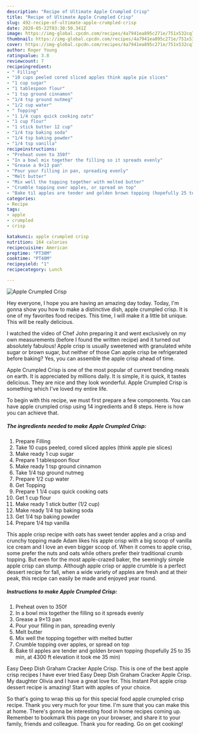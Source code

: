 ```yaml
---
description: "Recipe of Ultimate Apple Crumpled Crisp"
title: "Recipe of Ultimate Apple Crumpled Crisp"
slug: 492-recipe-of-ultimate-apple-crumpled-crisp
date: 2020-05-22T03:30:50.341Z
image: https://img-global.cpcdn.com/recipes/4a7941ea895c271e/751x532cq70/apple-crumpled-crisp-recipe-main-photo.jpg
thumbnail: https://img-global.cpcdn.com/recipes/4a7941ea895c271e/751x532cq70/apple-crumpled-crisp-recipe-main-photo.jpg
cover: https://img-global.cpcdn.com/recipes/4a7941ea895c271e/751x532cq70/apple-crumpled-crisp-recipe-main-photo.jpg
author: Roger Young
ratingvalue: 3.8
reviewcount: 7
recipeingredient:
- " Filling"
- "10 cups peeled cored sliced apples think apple pie slices"
- "1 cup sugar"
- "1 tablespoon flour"
- "1 tsp ground cinnamon"
- "1/4 tsp ground nutmeg"
- "1/2 cup water"
- " Topping"
- "1 1/4 cups quick cooking oats"
- "1 cup flour"
- "1 stick butter 12 cup"
- "1/4 tsp baking soda"
- "1/4 tsp baking powder"
- "1/4 tsp vanilla"
recipeinstructions:
- "Preheat oven to 350f"
- "In a bowl mix together the filling so it spreads evenly"
- "Grease a 9×13 pan"
- "Pour your filling in pan, spreading evenly"
- "Melt butter"
- "Mix well the topping together with melted butter"
- "Crumble topping over apples, or spread on top"
- "Bake til apples are tender and golden brown topping (hopefully 25 to 35 min, at 4300 ft elevation it took me 35 min)"
categories:
- Recipe
tags:
- apple
- crumpled
- crisp

katakunci: apple crumpled crisp 
nutrition: 164 calories
recipecuisine: American
preptime: "PT30M"
cooktime: "PT40M"
recipeyield: "1"
recipecategory: Lunch

---
```



![Apple Crumpled Crisp](https://img-global.cpcdn.com/recipes/4a7941ea895c271e/751x532cq70/apple-crumpled-crisp-recipe-main-photo.jpg)

Hey everyone, I hope you are having an amazing day today. Today, I'm gonna show you how to make a distinctive dish, apple crumpled crisp. It is one of my favorites food recipes. This time, I will make it a little bit unique. This will be really delicious.

I watched the video of Chef John preparing it and went exclusively on my own measurements (before I found the written recipe) and it turned out absolutely fabulous! Apple crisp is usually sweetened with granulated white sugar or brown sugar, but neither of those Can apple crisp be refrigerated before baking? Yes, you can assemble the apple crisp ahead of time.

Apple Crumpled Crisp is one of the most popular of current trending meals on earth. It is appreciated by millions daily. It is simple, it is quick, it tastes delicious. They are nice and they look wonderful. Apple Crumpled Crisp is something which I've loved my entire life.


To begin with this recipe, we must first prepare a few components. You can have apple crumpled crisp using 14 ingredients and 8 steps. Here is how you can achieve that.

##### The ingredients needed to make Apple Crumpled Crisp:

1. Prepare  Filling
1. Take 10 cups peeled, cored sliced apples (think apple pie slices)
1. Make ready 1 cup sugar
1. Prepare 1 tablespoon flour
1. Make ready 1 tsp ground cinnamon
1. Take 1/4 tsp ground nutmeg
1. Prepare 1/2 cup water
1. Get  Topping
1. Prepare 1 1/4 cups quick cooking oats
1. Get 1 cup flour
1. Make ready 1 stick butter (1/2 cup)
1. Make ready 1/4 tsp baking soda
1. Get 1/4 tsp baking powder
1. Prepare 1/4 tsp vanilla


This apple crisp recipe with oats has sweet tender apples and a crisp and crunchy topping made Adam likes his apple crisp with a big scoop of vanilla ice cream and I love an even bigger scoop of. When it comes to apple crisp, some prefer the nuts and oats while others prefer their traditional crumb topping. But even for the most apple-crazed baker, the seemingly simple apple crisp can stump. Although apple crisp or apple crumble is a perfect dessert recipe for fall, when a wide variety of apples are fresh and at their peak, this recipe can easily be made and enjoyed year round. 

##### Instructions to make Apple Crumpled Crisp:

1. Preheat oven to 350f
1. In a bowl mix together the filling so it spreads evenly
1. Grease a 9×13 pan
1. Pour your filling in pan, spreading evenly
1. Melt butter
1. Mix well the topping together with melted butter
1. Crumble topping over apples, or spread on top
1. Bake til apples are tender and golden brown topping (hopefully 25 to 35 min, at 4300 ft elevation it took me 35 min)


Easy Deep Dish Graham Cracker Apple Crisp. This is one of the best apple crisp recipes I have ever tried Easy Deep Dish Graham Cracker Apple Crisp. My daughter Olivia and I have a great love for. This Instant Pot apple crisp dessert recipe is amazing! Start with apples of your choice. 

So that's going to wrap this up for this special food apple crumpled crisp recipe. Thank you very much for your time. I'm sure that you can make this at home. There's gonna be interesting food in home recipes coming up. Remember to bookmark this page on your browser, and share it to your family, friends and colleague. Thank you for reading. Go on get cooking!
